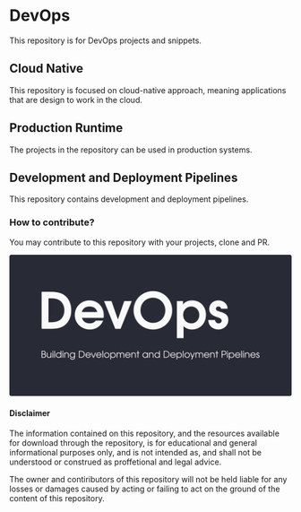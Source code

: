 # DevOps

This repository is for DevOps projects and snippets.

## Cloud Native

This repository is focused on cloud-native approach, meaning applications that are design to work in the cloud.

## Production Runtime

The projects in the repository can be used in production systems.

## Development and Deployment Pipelines

This repository contains development and deployment pipelines.

### How to contribute?

You may contribute to this repository with your projects, clone and PR.

<img src="./pics/devops-banner.png" alt="DevOps" style="width:600px;"/>

#### Disclaimer

The information contained on this repository, and the resources available for download through the repository, is for educational and general informational purposes only, and is not intended as, and shall not be understood or construed as proffetional and legal advice.

The owner and contiributors of this repository will not be held liable for any losses or damages caused by acting or failing to act on the ground of the content of this repository.
